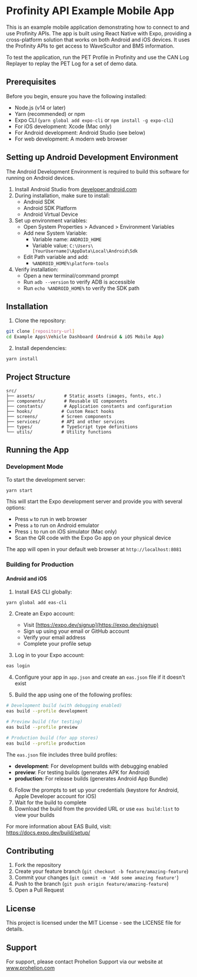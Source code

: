 # Profinity API Example Mobile App

This is an example mobile application demonstrating how to connect to and use Profinity APIs. The app is built using React Native with Expo, providing a cross-platform solution that works on both Android and iOS devices.  It uses the Profinity APIs to get access to WaveScultor and BMS information.

To test the application, run the PET Profile in Profinity and use the CAN Log Replayer to replay the PET Log for a set of demo data.

## Prerequisites

Before you begin, ensure you have the following installed:
- Node.js (v14 or later)
- Yarn (recommended) or npm
- Expo CLI (`yarn global add expo-cli` or `npm install -g expo-cli`)
- For iOS development: Xcode (Mac only)
- For Android development: Android Studio (see below)
- For web development: A modern web browser

## Setting up Android Development Environment

The Android Development Environment is required to build this software for running on Android devices.

1. Install Android Studio from [developer.android.com](https://developer.android.com/studio)
2. During installation, make sure to install:
   - Android SDK
   - Android SDK Platform
   - Android Virtual Device
3. Set up environment variables:
   - Open System Properties > Advanced > Environment Variables
   - Add new System Variable:
     - Variable name: `ANDROID_HOME`
     - Variable value: `C:\Users\[YourUsername]\AppData\Local\Android\Sdk`
   - Edit Path variable and add:
     - `%ANDROID_HOME%\platform-tools`
4. Verify installation:
   - Open a new terminal/command prompt
   - Run `adb --version` to verify ADB is accessible
   - Run `echo %ANDROID_HOME%` to verify the SDK path

## Installation

1. Clone the repository:

```bash
git clone [repository-url]
cd Example Apps\Vehicle Dashboard (Android & iOS Mobile App)
```

2. Install dependencies:

```bash
yarn install
```

## Project Structure

```
src/
├── assets/           # Static assets (images, fonts, etc.)
├── components/       # Reusable UI components
├── constants/        # Application constants and configuration
├── hooks/           # Custom React hooks
├── screens/         # Screen components
├── services/        # API and other services
├── types/           # TypeScript type definitions
└── utils/           # Utility functions
```

## Running the App

### Development Mode

To start the development server:

```bash
yarn start
```

This will start the Expo development server and provide you with several options:
- Press `w` to run in web browser
- Press `a` to run on Android emulator
- Press `i` to run on iOS simulator (Mac only)
- Scan the QR code with the Expo Go app on your physical device

The app will open in your default web browser at `http://localhost:8081`

### Building for Production

#### Android and iOS

1. Install EAS CLI globally:
```bash
yarn global add eas-cli
```

2. Create an Expo account:
   - Visit [https://expo.dev/signup](https://expo.dev/signup)
   - Sign up using your email or GitHub account
   - Verify your email address
   - Complete your profile setup

3. Log in to your Expo account:
```bash
eas login
```

4. Configure your app in `app.json` and create an `eas.json` file if it doesn't exist

5. Build the app using one of the following profiles:

```bash
# Development build (with debugging enabled)
eas build --profile development

# Preview build (for testing)
eas build --profile preview

# Production build (for app stores)
eas build --profile production
```

The `eas.json` file includes three build profiles:
- **development**: For development builds with debugging enabled
- **preview**: For testing builds (generates APK for Android)
- **production**: For release builds (generates Android App Bundle)

6. Follow the prompts to set up your credentials (keystore for Android, Apple Developer account for iOS)
7. Wait for the build to complete
8. Download the build from the provided URL or use `eas build:list` to view your builds

For more information about EAS Build, visit: https://docs.expo.dev/build/setup/

## Contributing

1. Fork the repository
2. Create your feature branch (`git checkout -b feature/amazing-feature`)
3. Commit your changes (`git commit -m 'Add some amazing feature'`)
4. Push to the branch (`git push origin feature/amazing-feature`)
5. Open a Pull Request

## License

This project is licensed under the MIT License - see the LICENSE file for details.

## Support

For support, please contact Prohelion Support via our website at www.prohelion.com